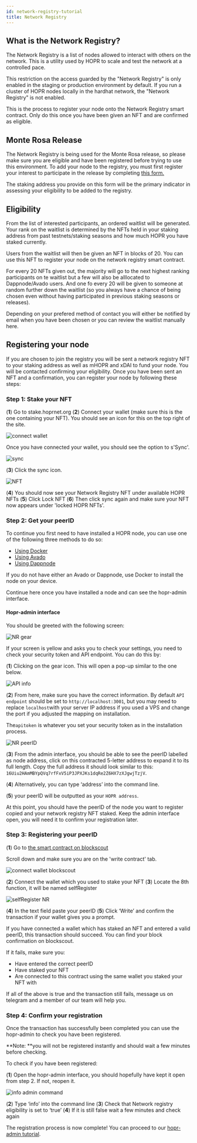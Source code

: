 ```yaml
---
id: network-registry-tutorial
title: Network Registry
---
```

## What is the Network Registry?

The Network Registry is a list of nodes allowed to interact with others on the network. This is a utility used by HOPR to scale and test the network at a controlled pace.

This restriction on the access guarded by the "Network Registry" is only enabled in the staging or production environment by default. If you run a cluster of HOPR nodes locally in the hardhat network, the "Network Registry" is not enabled.

This is the process to register your node onto the Network Registry smart contract. Only do this once you have been given an NFT and are confirmed as eligible.

## Monte Rosa Release

The Network Registry is being used for the Monte Rosa release, so please make sure you are eligible and have been registered before trying to use this environment. To add your node to the registry, you must first register your interest to participate in the release by completing [this form.](https://docs.google.com/forms/d/1Vl5tD0Fy0Vrm3oxxjGepVAiq-HQU3kWDJEuk35jpjeY/edit)

The staking address you provide on this form will be the primary indicator in assessing your eligibility to be added to the registry.

## Eligibility

From the list of interested participants, an ordered waitlist will be generated. Your rank on the waitlist is determined by the NFTs held in your staking address from past testnets/staking seasons and how much HOPR you have staked currently.

Users from the waitlist will then be given an NFT in blocks of 20. You can use this NFT to register your node on the network registry smart contract. 

For every 20 NFTs given out, the majority will go to the next highest ranking participants on te waitlist but a few will also be alllocated to Dappnode/Avado users. And one fo every 20 will be given to someone at random further down the waitlist (so you always have a chance of being chosen even without having participated in previous staking seasons or releases).

Depending on your prefered method of contact you will either be notified by email when you have been chosen or you can review the waitlist manually here. 

## Registering your node

If you are chosen to join the registry you will be sent a network registry NFT to your staking address as well as mHOPR and xDAI to fund your node. You will be contacted confirming your eligibility. Once you have been sent an NFT and a confirmation, you can register your node by following these steps:

### Step 1: Stake your NFT

(**1**) Go to stake.hoprnet.org
(**2**) Connect your wallet (make sure this is the one containing your NFT). You should see an icon for this on the top right of the site.

![connect wallet](./images/connect_wallet_NR.png)

Once you have connected your wallet, you should see the option to s'Sync'.

![sync](./images/sync_NR.png)

(**3**) Click the sync icon.

![NFT](./images/NFT-NR.png)

(**4**) You should now see your Network Registry NFT under available HOPR NFTs
(**5**) Click Lock NFT
(**6**) Then click sync again and make sure your NFT now appears under 'locked HOPR NFTs'.

### Step 2: Get your peerID

To continue you first need to have installed a HOPR node, you can use one of the following three methods to do so:

* [Using Docker](./using-docker.md)
* [Using Avado](./using-avado.md)
* [Using Dappnode](./using-dappnode.md)

If you do not have either an Avado or Dappnode, use Docker to install the node on your device.

Continue here once you have installed a node and can see the hopr-admin interface.

#### Hopr-admin interface

You should be greeted with the following screen:

![NR gear](./images/NR-admin-gear.png)

If your screen is yellow and asks you to check your settings, you need to check your security token and API endpoint. You can do this by:

(**1**) Clicking on the gear icon. This will open a pop-up similar to the one below.

![API info](./images/API-info.png)

(**2**) From here, make sure you have the correct information. By default `API endpoint` should be set to `http://localhost:3001`, but you may need to replace `localhost`with your server IP address if you used a VPS and change the port if you adjusted the mapping on installation.

The`apitoken` is whatever you set your security token as in the installation process.

![NR peerID](./images/NR-admin-peerID.png)

(**3**) From the admin interface, you should be able to see the peerID labelled as node address, click on this contracted 5-letter address to expand it to its full length. Copy the full address it should look similar to this: `16Uiu2HAmMBYpQVq7rfFxV5iP3JPXJKs1dqRe2Z6HX7zXJgwjTzjV`.

(**4**) Alternatively, you can type ‘address’ into the command line.

(**5**) your peerID will be outputted as your `HOPR address`.

At this point, you should have the peerID of the node you want to register copied and your network registry NFT staked. Keep the admin interface open, you will need it to confirm your registration later.

### Step 3: Registering your peerID

(**1**) Go to [the smart contract on blockscout](https://blockscout.com/xdai/mainnet/address/0x819E6a81e1e3f96CF1ac9200477C2d09c676959D/write-contract#address-tabs)

Scroll down and make sure you are on the 'write contract' tab.

![connect wallet blockscout](./images/blockscout-NR-connect%20wallet.png)

(**2**) Connect the wallet which you used to stake your NFT
(**3**) Locate the 8th function, it will be named selfRegister

![selfRegister NR](./images/NR-SelfRegister.png)

(**4**) In the text field paste your peerID
(**5**) Click ‘Write’ and confirm the transaction if your wallet gives you a prompt.

If you have connected a wallet which has staked an NFT and entered a valid peerID, this transaction should succeed. You can find your block confirmation on blockscout.

If it fails, make sure you:

* Have entered the correct peerID
* Have staked your NFT
* Are connected to this contract using the same wallet you staked your NFT with

If all of the above is true and the transaction still fails, message us on telegram and a member of our team will help you.

### Step 4: Confirm your registration

Once the transaction has successfully been completed you can use the hopr-admin to check you have been registered.

**Note: **you will not be registered instantly and should wait a few minutes before checking.

To check if you have been registered:

(**1**) Open the hopr-admin interface, you should hopefully have kept it open from step 2. If not, reopen it.

![info admin command](./images/info-NR-admin.png)

(**2**) Type ‘info’ into the command line
(**3**) Check that Network registry eligibility is set to ‘true’
(**4**) If it is still false wait a few minutes and check again

The registration process is now complete! You can proceed to our [hopr-admin tutorial](using-hopr-admin).
